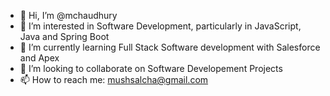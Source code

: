 - 👋 Hi, I’m @mchaudhury
- 👀 I’m interested in Software Development, particularly in JavaScript, Java and Spring Boot
- 🌱 I’m currently learning Full Stack Software development with Salesforce and Apex
- 💞️ I’m looking to collaborate on Software Developement Projects
- 📫 How to reach me: mushsalcha@gmail.com

<!---
mchaudhury/mchaudhury is a ✨ special ✨ repository because its `README.md` (this file) appears on your GitHub profile.
You can click the Preview link to take a look at your changes.
--->
